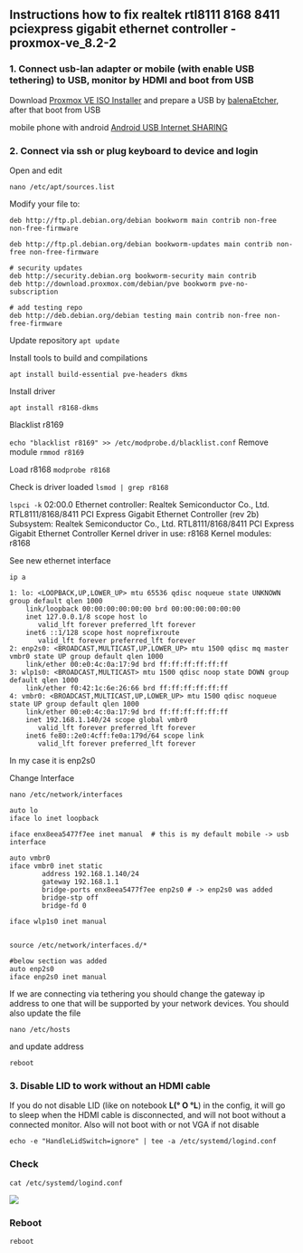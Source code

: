 ## Instructions how to fix realtek rtl8111 8168 8411 pciexpress gigabit ethernet controller - proxmox-ve_8.2-2

### 1. Connect usb-lan adapter or mobile (with enable USB tethering) to USB, monitor by HDMI and boot from USB
Download [Proxmox VE ISO Installer](https://www.proxmox.com/en/downloads/proxmox-virtual-environment/iso "Proxmox VE ISO Installer") and prepare a USB  by [balenaEtcher](https://etcher.balena.io/#download-etcher "balenaEtcher"), after that boot from USB

mobile phone with android [Android USB Internet SHARING](https://support.google.com/android/answer/9059108?hl=en#zippy=%2Ctether-by-usb-cable)

### 2. Connect via ssh or plug keyboard to device and login

Open and edit
```
nano /etc/apt/sources.list
```

Modify your file to:
```
deb http://ftp.pl.debian.org/debian bookworm main contrib non-free non-free-firmware

deb http://ftp.pl.debian.org/debian bookworm-updates main contrib non-free non-free-firmware

# security updates
deb http://security.debian.org bookworm-security main contrib
deb http://download.proxmox.com/debian/pve bookworm pve-no-subscription

# add testing repo
deb http://deb.debian.org/debian testing main contrib non-free non-free-firmware
```
Update repository
```apt update```

Install tools to build and compilations

```apt install build-essential pve-headers dkms```

Install driver

```apt install r8168-dkms```

Blacklist r8169 

```echo "blacklist r8169" >> /etc/modprobe.d/blacklist.conf```
Remove module
```rmmod r8169```

Load r8168
```modprobe r8168```

Check is driver loaded
```lsmod | grep r8168```

```lspci -k```
02:00.0 Ethernet controller: Realtek Semiconductor Co., Ltd. RTL8111/8168/8411 PCI Express Gigabit Ethernet Controller (rev 2b)
	Subsystem: Realtek Semiconductor Co., Ltd. RTL8111/8168/8411 PCI Express Gigabit Ethernet Controller
	Kernel driver in use: r8168
	Kernel modules: r8168

See new ethernet interface

```ip a```

```root@proxmox:~# ip a
1: lo: <LOOPBACK,UP,LOWER_UP> mtu 65536 qdisc noqueue state UNKNOWN group default qlen 1000
    link/loopback 00:00:00:00:00:00 brd 00:00:00:00:00:00
    inet 127.0.0.1/8 scope host lo
       valid_lft forever preferred_lft forever
    inet6 ::1/128 scope host noprefixroute 
       valid_lft forever preferred_lft forever
2: enp2s0: <BROADCAST,MULTICAST,UP,LOWER_UP> mtu 1500 qdisc mq master vmbr0 state UP group default qlen 1000
    link/ether 00:e0:4c:0a:17:9d brd ff:ff:ff:ff:ff:ff
3: wlp1s0: <BROADCAST,MULTICAST> mtu 1500 qdisc noop state DOWN group default qlen 1000
    link/ether f0:42:1c:6e:26:66 brd ff:ff:ff:ff:ff:ff
4: vmbr0: <BROADCAST,MULTICAST,UP,LOWER_UP> mtu 1500 qdisc noqueue state UP group default qlen 1000
    link/ether 00:e0:4c:0a:17:9d brd ff:ff:ff:ff:ff:ff
    inet 192.168.1.140/24 scope global vmbr0
       valid_lft forever preferred_lft forever
    inet6 fe80::2e0:4cff:fe0a:179d/64 scope link 
       valid_lft forever preferred_lft forever
```

In my case it is enp2s0

Change Interface

```nano /etc/network/interfaces```

```
auto lo
iface lo inet loopback

iface enx8eea5477f7ee inet manual  # this is my default mobile -> usb interface

auto vmbr0
iface vmbr0 inet static
        address 192.168.1.140/24
        gateway 192.168.1.1
        bridge-ports enx8eea5477f7ee enp2s0 # -> enp2s0 was added
        bridge-stp off
        bridge-fd 0

iface wlp1s0 inet manual


source /etc/network/interfaces.d/*

#below section was added
auto enp2s0
iface enp2s0 inet manual
```

If we are connecting via tethering you should change the gateway ip address to one that will be supported by your network devices. You should also update the file

```
nano /etc/hosts
```

and update address

```reboot```

### 3. Disable LID to work without an HDMI cable
If you do not disable LID (like on notebook **L(° O °L**) in the config, it will go to sleep when the HDMI cable is disconnected, and will not boot without a connected monitor. Also will not boot with or not VGA if not disable

	echo -e "HandleLidSwitch=ignore" | tee -a /etc/systemd/logind.conf
### Check
	cat /etc/systemd/logind.conf
![](https://raw.githubusercontent.com/dante1613/Motorcomm-YT6801/main/Screenshots/Proxmox/disabled%20lid.png)
### Reboot
	reboot



